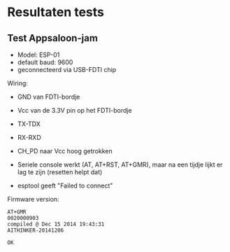 # Resultaten tests

## Test Appsaloon-jam

* Model: ESP-01
* default baud: 9600
* geconnecteerd via USB-FDTI chip

Wiring:

* GND van FDTI-bordje
* Vcc van de 3.3V pin op het FDTI-bordje
* TX-TDX
* RX-RXD
* CH_PD naar Vcc hoog getrokken


* Seriele console werkt (AT, AT+RST, AT+GMR), maar na een tijdje lijkt er lag te zijn (resetten helpt dat)
* esptool geeft "Failed to connect"

Firmware version:

    AT+GMR
    0020000903
    compiled @ Dec 15 2014 19:43:31
    AITHINKER-20141206

    OK

